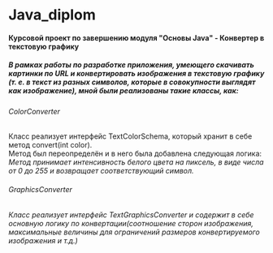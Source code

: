 # Java_diplom
#### Курсовой проект по завершению модуля "Основы Java" - Конвертер в текстовую графику
##### В рамках работы по разработке приложения, умеющего скачивать картинки по URL и конвертировать изображения в текстовую графику (т. е. в текст из разных символов, которые в совокупности выглядят как изображение), мной были реализованы такие классы, как:
###### ColorConverter  
Класс реализует интерфейс TextColorSchema, который хранит в себе метод convert(int color).  
Метод был переопределён и в него была добавлена следующая логика:    
*Метод принимает интенсивность белого цвета на пиксель, в виде числа от 0 до 255 и возвращает соответствующий символ.*  
###### GraphicsConverter  
*Класс реализует интерфейс TextGraphicsConverter и содержит в себе основную логику по конвертации(соотношение сторон изображения, максимальные величины для ограничений размеров конвертируемого изображения и т.д.)*
  



